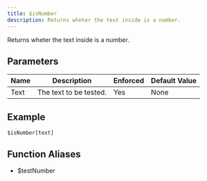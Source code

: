 ```yaml
---
title: $isNumber
description: Returns wheter the text inside is a number.
---
```


Returns wheter the text inside is a number.
## Parameters
| Name |      Description       | Enforced | Default Value |
|------|------------------------|----------|---------------|
| Text | The text to be tested. | Yes      | None          |
## Example
```eats
$isNumber[text]
```
## Function Aliases
- $testNumber
